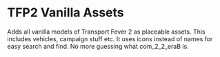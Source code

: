 # TFP2 Vanilla Assets

Adds all vanilla models of Transport Fever 2 as placeable assets.
This includes vehicles, campaign stuff etc.
It uses icons instead of names for easy search and find. No more guessing what com_2_2_eraB is.
